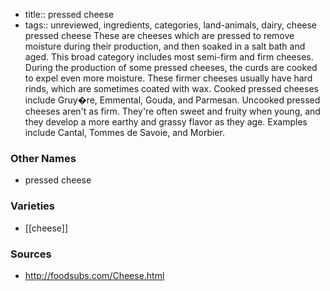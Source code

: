 - title:: pressed cheese
- tags:: unreviewed, ingredients, categories, land-animals, dairy, cheese
pressed cheese These are cheeses which are pressed to remove moisture during their production, and then soaked in a salt bath and aged. This broad category includes most semi-firm and firm cheeses. During the production of some pressed cheeses, the curds are cooked to expel even more moisture. These firmer cheeses usually have hard rinds, which are sometimes coated with wax. Cooked pressed cheeses include Gruy�re, Emmental, Gouda, and Parmesan. Uncooked pressed cheeses aren't as firm. They're often sweet and fruity when young, and they develop a more earthy and grassy flavor as they age. Examples include Cantal, Tommes de Savoie, and Morbier.

### Other Names

* pressed cheese

### Varieties

* [[cheese]]

### Sources
* http://foodsubs.com/Cheese.html
